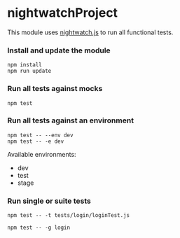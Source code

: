 # nightwatchProject

This module uses [nightwatch.js](http://nightwatchjs.org/) to run all functional tests.

### Install and update the module

    npm install
    npm run update

### Run all tests against mocks

    npm test

### Run all tests against an environment

    npm test -- --env dev
    npm test -- -e dev

Available environments:

- dev
- test
- stage

### Run single or suite tests

	npm test -- -t tests/login/loginTest.js

    npm test -- -g login








